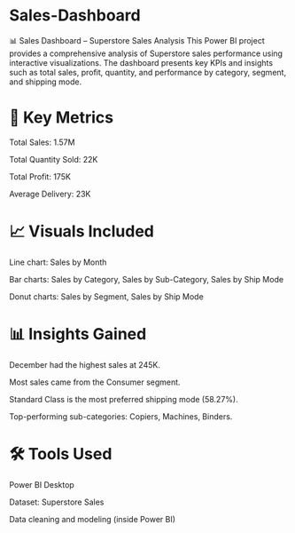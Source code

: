 # Sales-Dashboard
📊 Sales Dashboard – Superstore Sales Analysis
This Power BI project provides a comprehensive analysis of Superstore sales performance using interactive visualizations. The dashboard presents key KPIs and insights such as total sales, profit, quantity, and performance by category, segment, and shipping mode.

# 📌 Key Metrics
Total Sales: 1.57M

Total Quantity Sold: 22K

Total Profit: 175K

Average Delivery: 23K

# 📈 Visuals Included
Line chart: Sales by Month

Bar charts: Sales by Category, Sales by Sub-Category, Sales by Ship Mode

Donut charts: Sales by Segment, Sales by Ship Mode

# 📊 Insights Gained
December had the highest sales at 245K.

Most sales came from the Consumer segment.

Standard Class is the most preferred shipping mode (58.27%).

Top-performing sub-categories: Copiers, Machines, Binders.

# 🛠 Tools Used
Power BI Desktop

Dataset: Superstore Sales

Data cleaning and modeling (inside Power BI)
